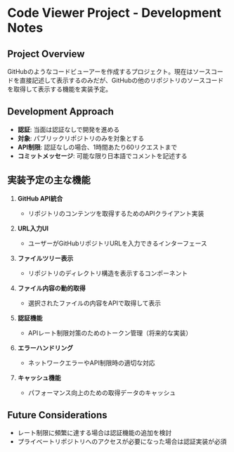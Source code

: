# Code Viewer Project - Development Notes

## Project Overview
GitHubのようなコードビューアーを作成するプロジェクト。現在はソースコードを直接記述して表示するのみだが、GitHubの他のリポジトリのソースコードを取得して表示する機能を実装予定。

## Development Approach
- **認証**: 当面は認証なしで開発を進める
- **対象**: パブリックリポジトリのみを対象とする
- **API制限**: 認証なしの場合、1時間あたり60リクエストまで
- **コミットメッセージ**: 可能な限り日本語でコメントを記述する

## 実装予定の主な機能

1. **GitHub API統合**
   - リポジトリのコンテンツを取得するためのAPIクライアント実装

2. **URL入力UI**
   - ユーザーがGitHubリポジトリURLを入力できるインターフェース

3. **ファイルツリー表示**
   - リポジトリのディレクトリ構造を表示するコンポーネント

4. **ファイル内容の動的取得**
   - 選択されたファイルの内容をAPIで取得して表示

5. **認証機能**
   - APIレート制限対策のためのトークン管理（将来的な実装）

6. **エラーハンドリング**
   - ネットワークエラーやAPI制限時の適切な対応

7. **キャッシュ機能**
   - パフォーマンス向上のための取得データのキャッシュ

## Future Considerations
- レート制限に頻繁に達する場合は認証機能の追加を検討
- プライベートリポジトリへのアクセスが必要になった場合は認証実装が必須
